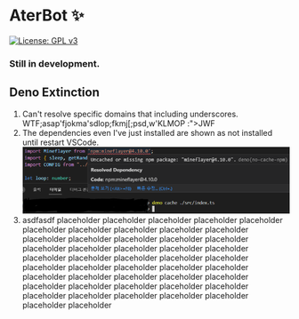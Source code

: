 # AterBot ✨  
[![License: GPL v3](https://img.shields.io/badge/License-GPLv3-blue.svg)](/LICENSE)  

### Still in development.


## Deno Extinction
1. Can't resolve specific domains that including underscores. WTF;asap'fjokma'sdlop;fkmj[;psd,w'KLMOP :">JWF
2. The dependencies even I've just installed are shown as not installed until restart VSCode.
![image.png](./misc/readme/missing_dep_cache.png)
3. asdfasdf placeholder placeholder placeholder placeholder placeholder placeholder placeholder placeholder placeholder placeholder placeholder placeholder placeholder placeholder placeholder placeholder placeholder placeholder placeholder placeholder placeholder placeholder placeholder placeholder placeholder placeholder placeholder placeholder placeholder placeholder placeholder placeholder placeholder placeholder placeholder placeholder placeholder placeholder placeholder placeholder placeholder placeholder placeholder placeholder placeholder placeholder placeholder
